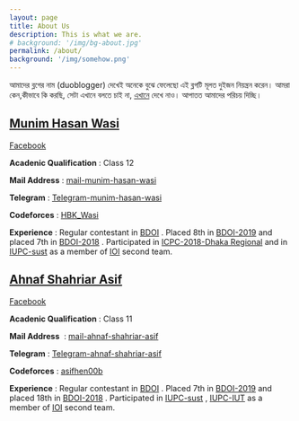 ```yaml
---
layout: page
title: About Us
description: This is what we are.
# background: '/img/bg-about.jpg'
permalink: /about/
background: '/img/somehow.png'
---
```


আমাদের ব্লগের নাম (duoblogger) দেখেই অনেকে বুঝে ফেলেছো এই ব্লগটি মূলত দুইজন নিয়ন্ত্রন করেন। আমরা কেন,কীভাবে কি করছি, সেটা এখানে বলতে চাই না, [এখানে](https://duoblogger.github.io/objective/) দেখে নাও। আপাতত আমাদের পরিচয় দিচ্ছি। 

## [Munim Hasan Wasi](https://www.facebook.com/HBKWasi) 

[Facebook](https://www.facebook.com/HBKWasi) 

**Acadenic Qualification** : Class 12

**Mail Address** :  [mail-munim-hasan-wasi](wasi19524@gmail.com)

**Telegram** : [Telegram-munim-hasan-wasi](https://t.me/HBK_Wasi)

**Codeforces** : [HBK_Wasi](https://codeforces.com/profile/HBK_Wasi)

**Experience** : Regular contestant in [BDOI](https://www.facebook.com/profile.php?id=396965864446832&ref=br_rs) . Placed 8th in [BDOI-2019](https://www.facebook.com/BdOIOfficial/posts/415230859286999?__xts__[0]=68.ARAEGSSVUmAK5e2EhGi3o6PQB1PoiNs8VaAMTNAqWSpSxC2DeJDAGzDeZb4QGJQP9PU88HZSiElhaE_SnpddOYBVVyGCD5qGU_0fH2oJFHJWKBWhDd7KcUxLyt9M1hon4hVqRaJ-Iw67HJxPCvemYmTmUgGR3Pi6JbPQNPqymRBUbjuACbu8dZ2xRFloNrnc2tDg4VB2Rn-XmXhqm_L0gG8VwVtZerSa3ORwzeKRtBuPn3m-GzIxoaVSxFDow_lz-ngEUlYEN1Zy7Fp7ovVyGyxxHkvVcrXO_gTlRv0ox9vS4-P7dtIt0rI20NAb4iAlzAPqGih_niGQ0guYMYJgnUY&__tn__=-R) and placed 7th in [BDOI-2018](https://toph.co/c/bdoi-2018-day-1-r) . Participated in [ICPC-2018-Dhaka Regional](https://icpc.baylor.edu/regionals/finder/Dhaka-2018) and in [IUPC-sust](https://toph.co/c/sust-iupc-2019) as a member of [IOI](https://ioinformatics.org/) second team.

## [Ahnaf Shahriar Asif](https://www.facebook.com/ahnaf.shahriar.7121)

[Facebook](https://www.facebook.com/ahnaf.shahriar.7121)

**Acadenic Qualification** : Class 11

**Mail Address**  :  [mail-ahnaf-shahriar-asif](ahnafsiairiar92@gmail.com)

**Telegram** : [Telegram-ahnaf-shahriar-asif](https://t.me/asifthegreat)

**Codeforces** : [asifhen00b](https://codeforces.com/profile/asifthen00b)

**Experience** : Regular contestant in [BDOI](https://www.facebook.com/profile.php?id=396965864446832&ref=br_rs) . Placed 7th in [BDOI-2019](https://www.facebook.com/BdOIOfficial/posts/415230859286999?__xts__[0]=68.ARAEGSSVUmAK5e2EhGi3o6PQB1PoiNs8VaAMTNAqWSpSxC2DeJDAGzDeZb4QGJQP9PU88HZSiElhaE_SnpddOYBVVyGCD5qGU_0fH2oJFHJWKBWhDd7KcUxLyt9M1hon4hVqRaJ-Iw67HJxPCvemYmTmUgGR3Pi6JbPQNPqymRBUbjuACbu8dZ2xRFloNrnc2tDg4VB2Rn-XmXhqm_L0gG8VwVtZerSa3ORwzeKRtBuPn3m-GzIxoaVSxFDow_lz-ngEUlYEN1Zy7Fp7ovVyGyxxHkvVcrXO_gTlRv0ox9vS4-P7dtIt0rI20NAb4iAlzAPqGih_niGQ0guYMYJgnUY&__tn__=-R) and placed 18th in [BDOI-2018](https://toph.co/c/bdoi-2018-day-1-r) . Participated in [IUPC-sust](https://toph.co/c/sust-iupc-2019) , [IUPC-IUT](https://toph.co/c/iut-ict-fest-2019/standings?fbclid=IwAR3Boy7eAEMdv-9MQrHUnSiPfr64_UOoVdjLQPysU6f1wfLb7eQV_cojC2E) as a member of [IOI](https://ioinformatics.org/) second team.